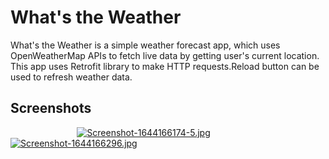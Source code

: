 
# What's the Weather

What's the Weather  is a simple weather forecast app, which uses OpenWeatherMap APIs to fetch live data by getting user's current location. This app uses Retrofit library to make HTTP requests.Reload button can be used to refresh weather data. 


## Screenshots

&nbsp; &nbsp; &nbsp; &nbsp; &nbsp;&nbsp; &nbsp; &nbsp; &nbsp; &nbsp;&nbsp; &nbsp; &nbsp; &nbsp; &nbsp;[![Screenshot-1644166174-5.jpg](https://i.postimg.cc/25NPtLV5/Screenshot-1644166174-5.jpg)](https://postimg.cc/hXMyzj8F) &nbsp; &nbsp; &nbsp; &nbsp; &nbsp; [![Screenshot-1644166296.jpg](https://i.postimg.cc/Fz66V7MN/Screenshot-1644166296.jpg)](https://postimg.cc/GTkzch35)


